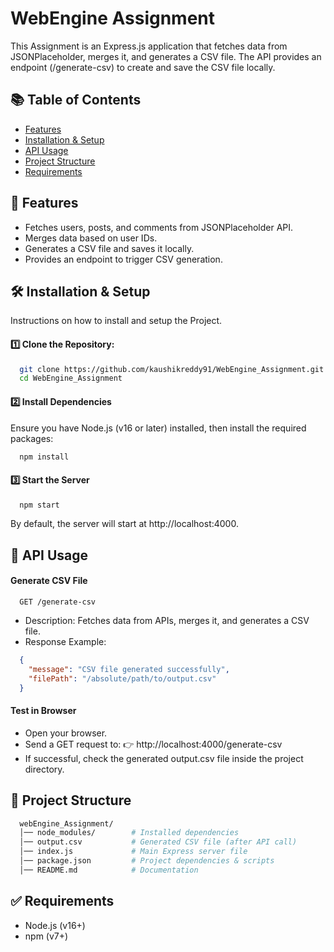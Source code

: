 # WebEngine Assignment

This Assignment is an Express.js application that fetches data from JSONPlaceholder, merges it, and generates a CSV file. The API provides an endpoint (/generate-csv) to create and save the CSV file locally.

## 📚 Table of Contents

- [Features](#Features)
- [Installation & Setup](#Installation&Setup)
- [API Usage](#APIUsage)
- [Project Structure](#ProjectStructure)
- [Requirements](#Requirements)
  
## 📌 Features
- Fetches users, posts, and comments from JSONPlaceholder API.
- Merges data based on user IDs.
- Generates a CSV file and saves it locally.
- Provides an endpoint to trigger CSV generation.

## 🛠️ Installation & Setup

Instructions on how to install and setup the Project.

#### 1️⃣ Clone the Repository:
```bash
  git clone https://github.com/kaushikreddy91/WebEngine_Assignment.git
  cd WebEngine_Assignment
```

#### 2️⃣ Install Dependencies
 Ensure you have Node.js (v16 or later) installed, then install the required packages:
```bash
  npm install
```
#### 3️⃣ Start the Server
```bash
  npm start
```
By default, the server will start at http://localhost:4000.

## 📝 API Usage
#### Generate CSV File

```
  GET /generate-csv
```
 - Description: Fetches data from APIs, merges it, and generates a CSV file.
- Response Example:

```json
  {
    "message": "CSV file generated successfully",
    "filePath": "/absolute/path/to/output.csv"
  }
```
#### Test in Browser
- Open your browser.
- Send a GET request to: 
👉 http://localhost:4000/generate-csv
- If successful, check the generated output.csv file inside the project directory.

## 📂 Project Structure

```graphql
  webEngine_Assignment/
  │── node_modules/        # Installed dependencies
  │── output.csv           # Generated CSV file (after API call)
  │── index.js             # Main Express server file
  │── package.json         # Project dependencies & scripts
  │── README.md            # Documentation

```

## ✅ Requirements
- Node.js (v16+)
- npm (v7+)
